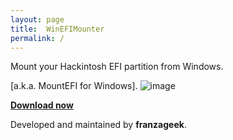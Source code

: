 ```yaml
---
layout: page
title:  WinEFIMounter
permalink: /
---
```

Mount your Hackintosh EFI partition from Windows. 

[a.k.a. MountEFI for Windows].
![image](https://github.com/franzageek/WinEFIMounter/assets/88248950/348fdc42-7341-49ae-a7b5-f39bb04ba5ac)

[**Download now**](https://franzageek.github.io/WinEFIMounter/downloads)


Developed and maintained by **franzageek**.
